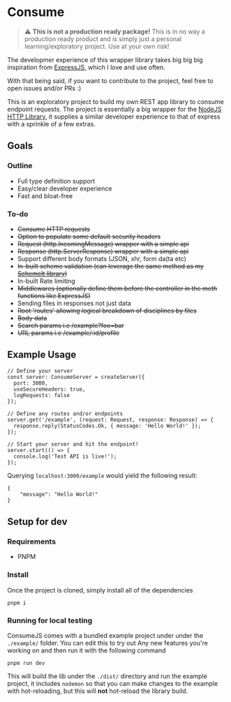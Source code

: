 # Consume

> :warning: **This is not a production ready package!**
> This is in no way a production ready product and is simply just a personal learning/exploratory project. Use at your own risk!

The developmer experience of this wrapper library takes big big big inspiration from [ExpressJS](https://expressjs.com/), which I love and use often.

With that being said, if you want to contribute to the project, feel free to open issues and/or PRs :)

This is an exploratory project to build my own REST app library to consume endpoint requests.
The project is essentially a big wrapper for the [NodeJS HTTP Library](https://nodejs.org/api/http.html#class-httpserverresponse), it supplies a similar developer experience to that of express with a sprinkle of a few extras.

## Goals

### Outline

- Full type definition support
- Easy/clear developer experience
- Fast and bloat-free

### To-do

- ~~Consume HTTP requests~~
- ~~Option to populate some default security headers~~
- ~~Request (http.IncomingMessage) wrapper with a simple api~~
- ~~Response (http.ServerResponse) wrapper with a simple api~~
- Support different body formats (JSON, xhr, form da(ta etc)
- ~~In-built scheme validation (can leverage the same method as my [SchemeIt library](https://github.com/jacoobia/schemeit))~~
- In-built Rate limiting
- ~~Middlewares (optionally define them before the controller in the meth functions like ExpressJS)~~
- Sending files in responses not just data
- ~~Root 'routes' allowing logical breakdown of disciplines by files~~
- ~~Body data~~
- ~~Search params i.e /example?foo=bar~~
- ~~URL params i.e /example/:id/profile~~

## Example Usage

```
// Define your server
const server: ConsumeServer = createServer({
  port: 3000,
  useSecureHeaders: true,
  logRequests: false
});

// Define any routes and/or endpoints
server.get('/example', (request: Request, response: Response) => {
  response.reply(StatusCodes.Ok, { message: 'Hello World!' });
});

// Start your server and hit the endpoint!
server.start(() => {
  console.log('Test API is live!');
});

```

Querying `localhost:3000/example` would yield the following result:

```
{
    "message": "Hello World!"
}
```

## Setup for dev

### Requirements

- PNPM

### Install

Once the project is cloned, simply install all of the dependencies

```
pnpm i
```

### Running for local testing

ConsumeJS comes with a bundled example project under under the `./example/` folder. You can edit this to try out Any new features you're working on and then run it with the following command

```
pnpm run dev
```

This will build the lib under the `./dist/` directory and run the example project, it includes `nodemon` so that you can make changes to the example with hot-reloading, but this will **not** hot-reload the library build.
